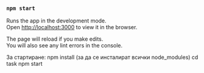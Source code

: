 

### `npm start`

Runs the app in the development mode.\
Open [http://localhost:3000](http://localhost:3000) to view it in the browser.

The page will reload if you make edits.\
You will also see any lint errors in the console.

За стартиране: 
npm install    (за да се инсталират всички node_modules)
cd task 
npm start 